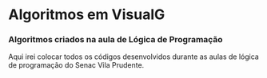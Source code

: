 # Algoritmos em VisualG

### Algoritmos criados na aula de Lógica de Programação

Aqui irei colocar todos os códigos desenvolvidos durante as aulas de lógica de programação do Senac Vila Prudente.

